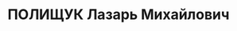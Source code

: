 ---
title: ПОЛИЩУК Лазарь Михайлович
description: народився 1898 у м. Одеса Одеського пов. Херсонської губ. Єврей, з робітників,
  освіта середня, позапарт., у 1917—1937 рр. член ВКП(б). Проживав у Харкові. Завідувач
  відділу раянської. торгівлі Харківського обкому КП(б)У. Заарештований _09.07.1937_
  р. як член к.-р. терористичної організації (статті 5411, 547, 548 КК УРСР) і військовою
  колегією Верховного Суду СРСР _05.12.1937_ р. засуджений до ВМП з конфіскацією особистого
  майна. Розстріляний _06.12.1937_ р. у Харкові. Реабілітований _12.10.1957_ р.
---